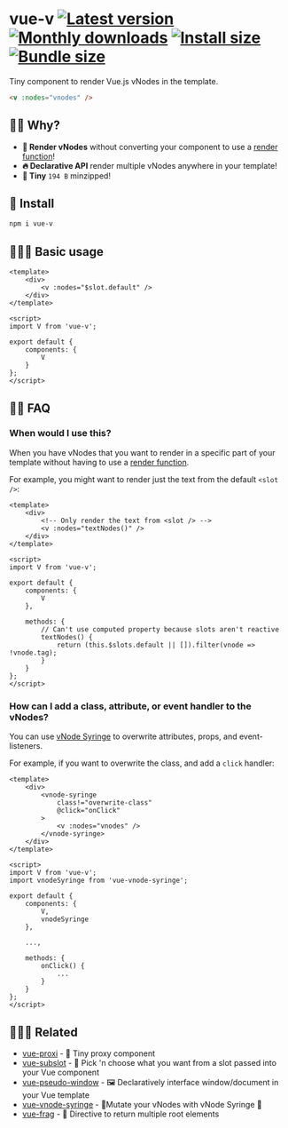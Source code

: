 # vue-v [![Latest version](https://badgen.net/npm/v/vue-v)](https://npm.im/vue-v) [![Monthly downloads](https://badgen.net/npm/dm/vue-v)](https://npm.im/vue-v) [![Install size](https://packagephobia.now.sh/badge?p=vue-v)](https://packagephobia.now.sh/result?p=vue-v) [![Bundle size](https://badgen.net/bundlephobia/minzip/vue-v)](https://bundlephobia.com/result?p=vue-v)

Tiny component to render Vue.js vNodes in the template.

```html
<v :nodes="vnodes" />
```

## 🙋‍♂️ Why?
- **🎩 Render vNodes** without converting your component to use a [render function](https://vuejs.org/v2/guide/render-function.html)!
- **🔥 Declarative API** render multiple vNodes anywhere in your template!
- **🐥 Tiny** `194 B` minzipped!

## 🚀 Install
```sh
npm i vue-v
```

## 👨🏻‍🏫 Basic usage

```vue
<template>
    <div>
        <v :nodes="$slot.default" />
    </div>
</template>

<script>
import V from 'vue-v';

export default {
    components: {
        V
    }
};
</script>
```

## 💁‍♀️ FAQ

### When would I use this?
When you have vNodes that you want to render in a specific part of your template without having to use a [render function](https://vuejs.org/v2/guide/render-function.html).

For example, you might want to render just the text from the default `<slot />`:

```vue
<template>
    <div>
        <!-- Only render the text from <slot /> -->
        <v :nodes="textNodes()" />
    </div>
</template>

<script>
import V from 'vue-v';

export default {
    components: {
        V
    },

    methods: {
        // Can't use computed property because slots aren't reactive
        textNodes() {
            return (this.$slots.default || []).filter(vnode => !vnode.tag);
        }
    }
};
</script>
```

### How can I add a class, attribute, or event handler to the vNodes?

You can use [vNode Syringe](https://github.com/privatenumber/vue-vnode-syringe) to overwrite attributes, props, and event-listeners.

For example, if you want to overwrite the class, and add a `click` handler:

```vue
<template>
    <div>
        <vnode-syringe
            class!="overwrite-class"
            @click="onClick"
        >
            <v :nodes="vnodes" />
        </vnode-syringe>
    </div>
</template>

<script>
import V from 'vue-v';
import vnodeSyringe from 'vue-vnode-syringe';

export default {
    components: {
        V,
        vnodeSyringe
    },

    ...,

    methods: {
        onClick() {
            ...
        }
    }
};
</script>
```

## 👨‍👩‍👧 Related
- [vue-proxi](https://github.com/privatenumber/vue-proxi) - 💠 Tiny proxy component
- [vue-subslot](https://github.com/privatenumber/vue-subslot) - 💍 Pick 'n choose what you want from a slot passed into your Vue component
- [vue-pseudo-window](https://github.com/privatenumber/vue-pseudo-window) - 🖼 Declaratively interface window/document in your Vue template
- [vue-vnode-syringe](https://github.com/privatenumber/vue-vnode-syringe) - 🧬Mutate your vNodes with vNode Syringe 💉
- [vue-frag](https://github.com/privatenumber/vue-frag) - 🤲 Directive to return multiple root elements

